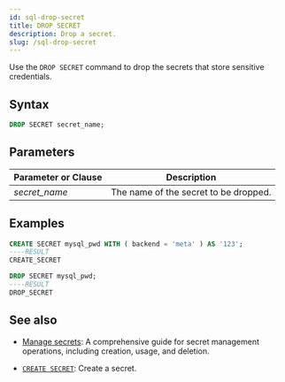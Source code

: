 ```yaml
---
id: sql-drop-secret
title: DROP SECRET
description: Drop a secret.
slug: /sql-drop-secret
---
```

<head>
  <link rel="canonical" href="https://docs.risingwave.com/docs/current/sql-drop-secret/" />
</head>

Use the `DROP SECRET` command to drop the secrets that store sensitive credentials.

## Syntax

```sql
DROP SECRET secret_name;
```

## Parameters

| Parameter or Clause | Description |
|---------------------|-------------|
| *secret_name*     | The name of the secret to be dropped. |

## Examples

```sql
CREATE SECRET mysql_pwd WITH ( backend = 'meta' ) AS '123';
----RESULT
CREATE_SECRET

DROP SECRET mysql_pwd;
----RESULT
DROP_SECRET
```

## See also

- [Manage secrets](/deploy/manage-secrets.md): A comprehensive guide for secret management operations, including creation, usage, and deletion.

- [`CREATE SECRET`](/sql/commands/sql-create-secret.md): Create a secret.